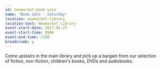 ```yaml
---
id: newmarket-book-sale
name: "Book sale - Saturday"
location: newmarket-library
location-text: Newmarket Library
event-start-date: 2017-05-27
event-start-time: 0900
event-end-time: 1700
breadcrumb: y
---
```


Come upstairs in the main library and pick up a bargain from our selection of fiction, non-fiction, children's books, DVDs and audiobooks.
